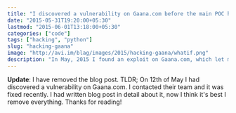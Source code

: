 ```yaml
---
title: "I discovered a vulnerability on Gaana.com before the main POC hack"
date: "2015-05-31T19:20:00+05:30"
lastmod: "2015-06-01T13:18:00+05:30"
categories: ["code"]
tags: ["hacking", "python"]
slug: "hacking-gaana"
image: "http://avi.im/blag/images/2015/hacking-gaana/whatif.png"
description: "In May, 2015 I found an exploit on Gaana.com, which let me access their entire User Database (more than 10 Million) which included all the user info."
---
```


**Update**: I have removed the blog post. TLDR; On 12th of May I had discovered a vulnerability on Gaana.com. I contacted their team and it was fixed recently. I had written blog post in detail about it, now I think it's best I remove everything. Thanks for reading!

<script data-isso="//comments.example.tld/" src="//comments.example.tld/js/embed.min.js"></script>

<section id="isso-thread"></section>
